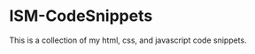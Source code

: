 ISM-CodeSnippets
================

This is a collection of my html, css, and javascript code snippets.